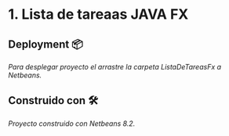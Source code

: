 # 1. Lista de tareaas JAVA FX

## Deployment 📦

_Para desplegar proyecto el arrastre la carpeta ListaDeTareasFx a Netbeans._

## Construido con 🛠️

_Proyecto construido con Netbeans 8.2._
